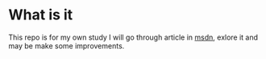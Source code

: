 # What is it

This repo is for my own study
I will go through article in [msdn](https://msdn.microsoft.com/en-us/magazine/dn574804.aspx),
exlore it and may be make some improvements.
